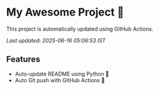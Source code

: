 # My Awesome Project 🚀

This project is automatically updated using GitHub Actions.

_Last updated: 2025-06-16 05:06:53 IST_

## Features
- Auto-update README using Python 🐍
- Auto Git push with GitHub Actions 🤖

